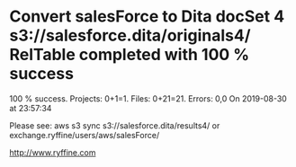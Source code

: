 # Convert salesForce to Dita docSet 4 s3://salesforce.dita/originals4/ RelTable completed with 100 % success

100 % success. Projects: 0+1=1.  Files: 0+21=21. Errors: 0,0  On 2019-08-30 at 23:57:34



Please see: aws s3 sync s3://salesforce.dita/results4/ or exchange.ryffine/users/aws/salesForce/

http://www.ryffine.com
